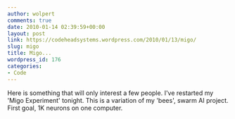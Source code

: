 ```yaml
---
author: wolpert
comments: true
date: 2010-01-14 02:39:59+00:00
layout: post
link: https://codeheadsystems.wordpress.com/2010/01/13/migo/
slug: migo
title: Migo...
wordpress_id: 176
categories:
- Code
---
```


Here is something that will only interest a few people. I've restarted my 'Migo Experiment' tonight. This is a variation of my 'bees', swarm AI project. First goal, 1K neurons on one computer.
